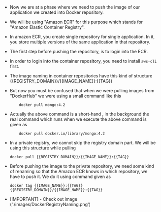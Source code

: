 - Now we are at a phase where we need to push the image of our application we created into Docker repository.
- We will be using "Amazon ECR" for this purpose which stands for "Amazon Elastic Container Registry".
- In amazon ECR, you create single repository for single application. In it, you store multiple versions of the same application in that repository.
- The first step before pushing the repository, is to login into the ECR.
- In order to login into the container repository, you need to install ```aws-cli``` first.
- The image naming in container repositories have this kind of structure {{REGISTRY_DOMAIN}}/{{IMAGE_NAME}}:{{TAG}}
- But now you must be confused that when we were pulling images from "DockerHub" we were using a small command like this
    ```
        docker pull mongo:4.2
    ```
- Actually the above command is a short-hand , in the background the real command which runs when we execute the above command is given as
    ```
        docker pull docker.io/library/mongo:4.2
    ```
- In a private registry, we cannot skip the registry domain part. We will be using this structure while pulling
    ```
    docker pull {{REGISTRY_DOMAIN}}/{{IMAGE_NAME}}:{{TAG}}
    ```
- Before pushing the image to the private repository, we need some kind of renaming so that the Amazon ECR knows in which repository, we have to push it. We do it using command given as
    ```
    docker tag {{IMAGE_NAME}}:{{TAG}} {{REGISTRY_DOMAIN}}/{{IMAGE_NAME}}:{{TAG}}
    ```

-  [IMPORTANT] - Check out image ('./images/DockerRegistryNaming.png')



